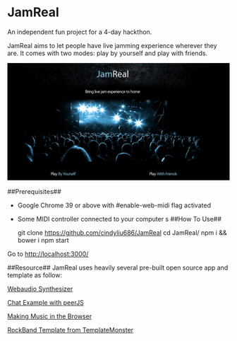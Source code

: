 # JamReal

An independent fun project for a 4-day hackthon.

JamReal aims to let people have live jamming experience wherever they are. It comes with two modes: play by yourself and play with friends.


![alt text](JamReal1.jpg)

##Prerequisites##
 - Google Chrome 39 or above with #enable-web-midi flag activated
 - Some MIDI controller connected to your computer
s
##How To Use##

    git clone https://github.com/cindyliu686/JamReal
    cd JamReal/
    npm i && bower i
    npm start

Go to [http://localhost:3000/](http://localhost:3000/)

##Resource##
JamReal uses heavily several pre-built open source app and template as follow:  

[Webaudio Synthesizer](http://webmididemo.herokuapp.com/)

[Chat Example with peerJS](http://makeaharp.com/peer.htm)

[Making Music in the Browser](https://www.keithmcmillen.com/blog/making-music-in-the-browser-web-midi-api/)

[RockBand Template from TemplateMonster](https://www.templatemonster.com)




